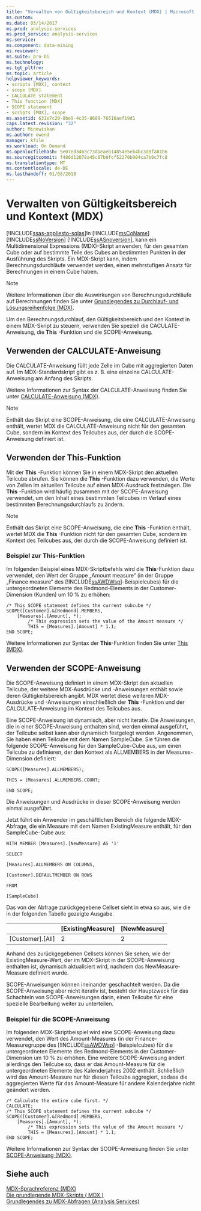 ```yaml
---
title: "Verwalten von Gültigkeitsbereich und Kontext (MDX) | Microsoft Docs"
ms.custom: 
ms.date: 03/14/2017
ms.prod: analysis-services
ms.prod_service: analysis-services
ms.service: 
ms.component: data-mining
ms.reviewer: 
ms.suite: pro-bi
ms.technology: 
ms.tgt_pltfrm: 
ms.topic: article
helpviewer_keywords:
- scripts [MDX], context
- scope [MDX]
- CALCULATE statement
- This function [MDX]
- SCOPE statement
- scripts [MDX], scope
ms.assetid: 631e7c20-8be9-4c35-8609-76516aef19d1
caps.latest.revision: "32"
author: Minewiskan
ms.author: owend
manager: kfile
ms.workload: On Demand
ms.openlocfilehash: 5e07ed3463c73d1eaeb14854e5eb4bc3d8fa81b6
ms.sourcegitcommit: f486d12078a45c87b0fcf52270b904ca7b0c7fc8
ms.translationtype: MT
ms.contentlocale: de-DE
ms.lasthandoff: 01/08/2018
---
```

# <a name="managing-scope-and-context-mdx"></a>Verwalten von Gültigkeitsbereich und Kontext (MDX)
[!INCLUDE[ssas-appliesto-sqlas](../../../includes/ssas-appliesto-sqlas.md)]In [!INCLUDE[msCoName](../../../includes/msconame-md.md)] [!INCLUDE[ssNoVersion](../../../includes/ssnoversion-md.md)] [!INCLUDE[ssASnoversion](../../../includes/ssasnoversion-md.md)], kann ein Multidimensional Expressions (MDX)-Skript anwenden, für den gesamten Cube oder auf bestimmte Teile des Cubes an bestimmten Punkten in der Ausführung des Skripts. Ein MDX-Skript kann, indem Berechnungsdurchläufe verwendet werden, einen mehrstufigen Ansatz für Berechnungen in einem Cube haben.  
  
> [!NOTE]  
>  Weitere Informationen über die Auswirkungen von Berechnungsdurchläufe auf Berechnungen finden Sie unter [Grundlegendes zu Durchlauf- und Lösungsreihenfolge &#40;MDX&#41;](../../../analysis-services/multidimensional-models/mdx/mdx-data-manipulation-understanding-pass-order-and-solve-order.md).  
  
 Um den Berechnungsdurchlauf, den Gültigkeitsbereich und den Kontext in einem MDX-Skript zu steuern, verwenden Sie speziell die CACULATE-Anweisung, die **This** -Funktion und die SCOPE-Anweisung.  
  
## <a name="using-the-calculate-statement"></a>Verwenden der CALCULATE-Anweisung  
 Die CALCULATE-Anweisung füllt jede Zelle im Cube mit aggregierten Daten auf. Im MDX-Standardskript gibt es z. B. eine einzelne CALCULATE-Anweisung am Anfang des Skripts.  
  
 Weitere Informationen zur Syntax der CALCULATE-Anweisung finden Sie unter [CALCULATE-Anweisung &#40;MDX&#41;](../../../mdx/mdx-scripting-calculate.md).  
  
> [!NOTE]  
>  Enthält das Skript eine SCOPE-Anweisung, die eine CALCULATE-Anweisung enthält, wertet MDX die CALCULATE-Anweisung nicht für den gesamten Cube, sondern im Kontext des Teilcubes aus, der durch die SCOPE-Anweisung definiert ist.  
  
## <a name="using-the-this-function"></a>Verwenden der This-Funktion  
 Mit der **This** -Funktion können Sie in einem MDX-Skript den aktuellen Teilcube abrufen. Sie können die **This** -Funktion dazu verwenden, die Werte von Zellen im aktuellen Teilcube auf einen MDX-Ausdruck festzulegen. Die **This** -Funktion wird häufig zusammen mit der SCOPE-Anweisung verwendet, um den Inhalt eines bestimmten Teilcubes im Verlauf eines bestimmten Berechnungsdurchlaufs zu ändern.  
  
> [!NOTE]  
>  Enthält das Skript eine SCOPE-Anweisung, die eine **This** -Funktion enthält, wertet MDX die **This** -Funktion nicht für den gesamten Cube, sondern im Kontext des Teilcubes aus, der durch die SCOPE-Anweisung definiert ist.  
  
### <a name="this-function-example"></a>Beispiel zur This-Funktion  
 Im folgenden Beispiel eines MDX-Skriptbefehls wird die **This**-Funktion dazu verwendet, den Wert der Gruppe „Amount measure“ (in der Gruppe „Finance measure“ des [!INCLUDE[ssAWDWsp](../../../includes/ssawdwsp-md.md)]-Beispielcubes) für die untergeordneten Elemente des Redmond-Elements in der Customer-Dimension (Kunden) um 10 % zu erhöhen:  
  
```  
/* This SCOPE statement defines the current subcube */  
SCOPE([Customer].&[Redmond].MEMBERS,   
    [Measures].[Amount], *);  
        /* This expression sets the value of the Amount measure */  
        THIS = [Measures].[Amount] * 1.1;  
END SCOPE;  
```  
  
 Weitere Informationen zur Syntax der **This**-Funktion finden Sie unter [This &#40;MDX&#41;](../../../mdx/this-mdx.md).  
  
## <a name="using-the-scope-statement"></a>Verwenden der SCOPE-Anweisung  
 Die SCOPE-Anweisung definiert in einem MDX-Skript den aktuellen Teilcube, der weitere MDX-Ausdrücke und -Anweisungen enthält sowie deren Gültigkeitsbereich angibt. MDX wertet diese weiteren MDX-Ausdrücke und -Anweisungen einschließlich der **This** -Funktion und der CALCULATE-Anweisung im Kontext des Teilcubes aus.  
  
 Eine SCOPE-Anweisung ist dynamisch, aber nicht iterativ. Die Anweisungen, die in einer SCOPE-Anweisung enthalten sind, werden einmal ausgeführt, der Teilcube selbst kann aber dynamisch festgelegt werden. Angenommen, Sie haben einen Teilcube mit dem Namen SampleCube. Sie führen die folgende SCOPE-Anweisung für den SampleCube-Cube aus, um einen Teilcube zu definieren, der den Kontext als ALLMEMBERS in der Measures-Dimension definiert:  
  
 `SCOPE([Measures].ALLMEMBERS);`  
  
 `THIS = [Measures].ALLMEMBERS.COUNT;`  
  
 `END SCOPE;`  
  
 Die Anweisungen und Ausdrücke in dieser SCOPE-Anweisung werden einmal ausgeführt.  
  
 Jetzt führt ein Anwender im geschäftlichen Bereich die folgende MDX-Abfrage, die ein Measure mit dem Namen ExistingMeasure enthält, für den SampleCube-Cube aus:  
  
 `WITH MEMBER [Measures].[NewMeasure] AS '1'`  
  
 `SELECT`  
  
 `[Measures].ALLMEMBERS ON COLUMNS,`  
  
 `[Customer].DEFAULTMEMBER ON ROWS`  
  
 `FROM`  
  
 `[SampleCube]`  
  
 Das von der Abfrage zurückgegebene Cellset sieht in etwa so aus, wie die in der folgenden Tabelle gezeigte Ausgabe.  
  
||[ExistingMeasure]|[NewMeasure]|  
|-|-------------------------|--------------------|  
|[Customer].[All]|2|2|  
  
 Anhand des zurückgegebenen Cellsets können Sie sehen, wie der ExistingMeasure-Wert, der im MDX-Skript in der SCOPE-Anweisung enthalten ist, dynamisch aktualisiert wird, nachdem das NewMeasure-Measure definiert wurde.  
  
 SCOPE-Anweisungen können ineinander geschachtelt werden. Da die SCOPE-Anweisung aber nicht iterativ ist, besteht der Hauptzweck für das Schachteln von SCOPE-Anweisungen darin, einen Teilcube für eine spezielle Bearbeitung weiter zu unterteilen.  
  
### <a name="scope-statement-example"></a>Beispiel für die SCOPE-Anweisung  
 Im folgenden MDX-Skriptbeispiel wird eine SCOPE-Anweisung dazu verwendet, den Wert des Amount-Measures (in der Finance-Measuregruppe des [!INCLUDE[ssAWDWsp](../../../includes/ssawdwsp-md.md)] -Beispielcubes) für die untergeordneten Elemente des Redmond-Elements in der Customer-Dimension um 10 % zu erhöhen. Eine weitere SCOPE-Anweisung ändert allerdings den Teilcube so, dass er das Amount-Measure für die untergeordneten Elemente des Kalenderjahres 2002 enthält. Schließlich wird das Amount-Measure nur für diesen Teilcube aggregiert, sodass die aggregierten Werte für das Amount-Measure für andere Kalenderjahre nicht geändert werden.  
  
```  
/* Calculate the entire cube first. */  
CALCULATE;  
/* This SCOPE statement defines the current subcube */  
SCOPE([Customer].&[Redmond].MEMBERS,   
    [Measures].[Amount], *);  
        /* This expression sets the value of the Amount measure */  
        THIS = [Measures].[Amount] * 1.1;  
END SCOPE;  
```  
  
 Weitere Informationen zur Syntax der SCOPE-Anweisung finden Sie unter [SCOPE-Anweisung &#40;MDX&#41;](../../../mdx/mdx-scripting-scope.md).  
  
## <a name="see-also"></a>Siehe auch  
 [MDX-Sprachreferenz &#40;MDX&#41;](../../../mdx/mdx-language-reference-mdx.md)   
 [Die grundlegende MDX-Skripts &#40; MDX &#41;](../../../analysis-services/multidimensional-models/mdx/the-basic-mdx-script-mdx.md)   
 [Grundlegendes zu MDX-Abfragen &#40;Analysis Services&#41;](../../../analysis-services/multidimensional-models/mdx/mdx-query-fundamentals-analysis-services.md)  
  
  
